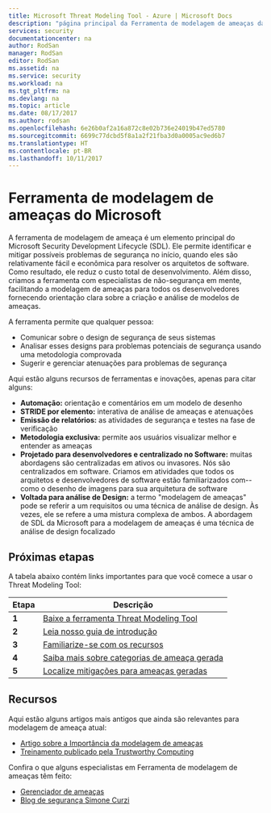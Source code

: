 ```yaml
---
title: Microsoft Threat Modeling Tool - Azure | Microsoft Docs
description: "página principal da Ferramenta de modelagem de ameaças da Microsoft, contendo informações sobre como começar a usar a ferramenta, incluindo o processo de Modelagem de ameaça"
services: security
documentationcenter: na
author: RodSan
manager: RodSan
editor: RodSan
ms.assetid: na
ms.service: security
ms.workload: na
ms.tgt_pltfrm: na
ms.devlang: na
ms.topic: article
ms.date: 08/17/2017
ms.author: rodsan
ms.openlocfilehash: 6e26b0af2a16a872c8e02b736e24019b47ed5780
ms.sourcegitcommit: 6699c77dcbd5f8a1a2f21fba3d0a0005ac9ed6b7
ms.translationtype: HT
ms.contentlocale: pt-BR
ms.lasthandoff: 10/11/2017
---
```

# <a name="microsoft-threat-modeling-tool"></a>Ferramenta de modelagem de ameaças do Microsoft

A ferramenta de modelagem de ameaça é um elemento principal do Microsoft Security Development Lifecycle (SDL). Ele permite identificar e mitigar possíveis problemas de segurança no início, quando eles são relativamente fácil e econômica para resolver os arquitetos de software. Como resultado, ele reduz o custo total de desenvolvimento. Além disso, criamos a ferramenta com especialistas de não-segurança em mente, facilitando a modelagem de ameaças para todos os desenvolvedores fornecendo orientação clara sobre a criação e análise de modelos de ameaças. 

A ferramenta permite que qualquer pessoa:

* Comunicar sobre o design de segurança de seus sistemas
* Analisar esses designs para problemas potenciais de segurança usando uma metodologia comprovada
* Sugerir e gerenciar atenuações para problemas de segurança

Aqui estão alguns recursos de ferramentas e inovações, apenas para citar alguns:

* **Automação:** orientação e comentários em um modelo de desenho
* **STRIDE por elemento:** interativa de análise de ameaças e atenuações
* **Emissão de relatórios:** as atividades de segurança e testes na fase de verificação
* **Metodologia exclusiva:** permite aos usuários visualizar melhor e entender as ameaças
* **Projetado para desenvolvedores e centralizado no Software:** muitas abordagens são centralizadas em ativos ou invasores. Nós são centralizados em software. Criamos em atividades que todos os arquitetos e desenvolvedores de software estão familiarizados com-- como o desenho de imagens para sua arquitetura de software
* **Voltada para análise de Design:** a termo "modelagem de ameaças" pode se referir a um requisitos ou uma técnica de análise de design. Às vezes, ele se refere a uma mistura complexa de ambos. A abordagem de SDL da Microsoft para a modelagem de ameaças é uma técnica de análise de design focalizado

## <a name="next-steps"></a>Próximas etapas

A tabela abaixo contém links importantes para que você comece a usar o Threat Modeling Tool:

| Etapa  | Descrição                                                                                   |
| ----- | --------------------------------------------------------------------------------------------- |
| **1** | [Baixe a ferramenta Threat Modeling Tool](https://aka.ms/tmtpreview)                                |
| **2** | [Leia nosso guia de introdução](./azure-security-threat-modeling-tool-getting-started.md)    |
| **3** | [Familiarize-se com os recursos](./azure-security-threat-modeling-tool-feature-overview.md)   |
| **4** | [Saiba mais sobre categorias de ameaça gerada](./azure-security-threat-modeling-tool-threats.md)   |
| **5** | [Localize mitigações para ameaças geradas](./azure-security-threat-modeling-tool-mitigations.md) |

## <a name="resources"></a>Recursos

Aqui estão alguns artigos mais antigos que ainda são relevantes para modelagem de ameaça atual:

* [Artigo sobre a Importância da modelagem de ameaças](https://msdn.microsoft.com/magazine/dd347831.aspx)
* [Treinamento publicado pela Trustworthy Computing](https://www.microsoft.com/download/details.aspx?id=16420)

Confira o que alguns especialistas em Ferramenta de modelagem de ameaças têm feito:

* [Gerenciador de ameaças](https://simoneonsecurity.com/threatsmanagersetup-v1-5-10/)
* [Blog de segurança Simone Curzi](https://simoneonsecurity.com/)